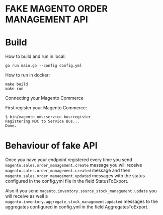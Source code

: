FAKE MAGENTO ORDER MANAGEMENT API
=================================

# Build

How to build and run in local:

```go run main.go --config config.yml```

How to run in docker:

```
make build
make run
```

Connecting your Magento Commerce

First register your Magento Commerce:

```
$ bin/magento oms:service-bus:register
Registering MDC to Service Bus...
Done.
```


# Behaviour of fake API

Once you have your endpoint registered every time you send `magento.sales.order_management.create` message you will receive `magento.sales.order_management.created` message and then `magento.sales.order_management.updated` messages with the status configured in the config.yml file in the field StatusToExport.

Also if you send `magento.inventory.source_stock_management.update` you will receive as well a `magento.inventory.aggregate_stock_management.updated` messages to the aggregates configured in config.yml in the field AggregatesToExport.

  